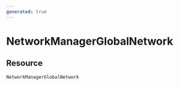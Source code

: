 ```yaml
---
generated: true
---
```


# NetworkManagerGlobalNetwork


## Resource

```text
NetworkManagerGlobalNetwork
```



